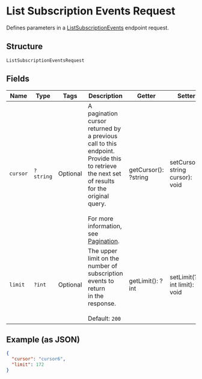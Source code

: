 
# List Subscription Events Request

Defines parameters in a
[ListSubscriptionEvents](#endpoint-subscriptions-listsubscriptionevents)
endpoint request.

## Structure

`ListSubscriptionEventsRequest`

## Fields

| Name | Type | Tags | Description | Getter | Setter |
|  --- | --- | --- | --- | --- | --- |
| `cursor` | `?string` | Optional | A pagination cursor returned by a previous call to this endpoint.<br>Provide this to retrieve the next set of results for the original query.<br><br>For more information, see [Pagination](https://developer.squareup.com/docs/docs/working-with-apis/pagination). | getCursor(): ?string | setCursor(?string cursor): void |
| `limit` | `?int` | Optional | The upper limit on the number of subscription events to return<br>in the response.<br><br>Default: `200` | getLimit(): ?int | setLimit(?int limit): void |

## Example (as JSON)

```json
{
  "cursor": "cursor6",
  "limit": 172
}
```

